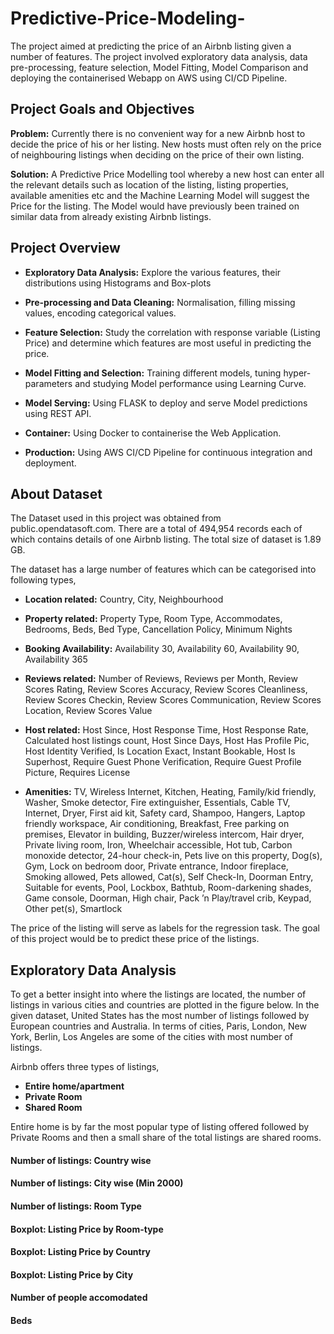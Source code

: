 # Predictive-Price-Modeling-


The project aimed at predicting the price of an Airbnb listing given a number of features. The project involved exploratory data analysis, data pre-processing, feature selection, Model Fitting, Model Comparison and deploying the containerised Webapp on AWS using CI/CD Pipeline.

## Project Goals and Objectives

**Problem:** Currently there is no convenient way for a new Airbnb host to decide the price of his or her listing. New hosts must often rely on the price of neighbouring listings when deciding on the price of their own listing.

**Solution:** A Predictive Price Modelling tool whereby a new host can enter all the relevant details such as location of the listing, listing properties, available amenities etc and the Machine Learning Model will suggest the Price for the listing. The Model would have previously been trained on similar data from already existing Airbnb listings.

## Project Overview

- **Exploratory Data Analysis:** Explore the various features, their distributions using Histograms and Box-plots

- **Pre-processing and Data Cleaning:** Normalisation, filling missing values, encoding categorical values.

- **Feature Selection:** Study the correlation with response variable (Listing Price) and determine which features are most useful in predicting the price.

- **Model Fitting and Selection:** Training different models, tuning hyper-parameters and studying Model performance using Learning Curve.

- **Model Serving:** Using FLASK to deploy and serve Model predictions using REST API.

- **Container:** Using Docker to containerise the Web Application.

- **Production:** Using AWS CI/CD Pipeline for continuous integration and deployment.

## About Dataset

The Dataset used in this project was obtained from public.opendatasoft.com. There are a total of 494,954 records each of which contains details of one Airbnb listing. The total size of dataset is 1.89 GB.

The dataset has a large number of features which can be categorised into following types,

- **Location related:** Country, City, Neighbourhood

- **Property related:** Property Type, Room Type, Accommodates, Bedrooms, Beds, Bed Type, Cancellation Policy, Minimum Nights
 
- **Booking Availability:** Availability 30, Availability 60, Availability 90, Availability 365

- **Reviews related:** Number of Reviews, Reviews per Month, Review Scores Rating, Review Scores Accuracy, Review Scores Cleanliness, Review Scores Checkin, Review Scores Communication, Review Scores Location, Review Scores Value

- **Host related:** Host Since, Host Response Time, Host Response Rate, Calculated host listings count, Host Since Days, Host Has Profile Pic, Host Identity Verified, Is Location Exact, Instant Bookable, Host Is Superhost, Require Guest Phone Verification, Require Guest Profile Picture, Requires License

- **Amenities:** TV, Wireless Internet, Kitchen, Heating, Family/kid friendly, Washer, Smoke detector, Fire extinguisher, Essentials, Cable TV, Internet, Dryer, First aid kit, Safety card, Shampoo, Hangers, Laptop friendly workspace, Air conditioning, Breakfast, Free parking on premises, Elevator in building, Buzzer/wireless intercom, Hair dryer, Private living room, Iron, Wheelchair accessible, Hot tub, Carbon monoxide detector, 24-hour check-in, Pets live on this property, Dog(s), Gym, Lock on bedroom door, Private entrance, Indoor fireplace, Smoking allowed, Pets allowed, Cat(s), Self Check-In, Doorman Entry, Suitable for events, Pool, Lockbox, Bathtub, Room-darkening shades, Game console, Doorman, High chair, Pack ’n Play/travel crib, Keypad, Other pet(s), Smartlock

The price of the listing will serve as labels for the regression task. The goal of this project would be to predict these price of the listings.

## Exploratory Data Analysis

To get a better insight into where the listings are located, the number of listings in various cities and countries are plotted in the figure below. In the given dataset, United States has the most number of listings followed by European countries and Australia. In terms of cities, Paris, London, New York, Berlin, Los Angeles are some of the cities with most number of listings.

Airbnb offers three types of listings,

- **Entire home/apartment**
- **Private Room**
- **Shared Room**

Entire home is by far the most popular type of listing offered followed by Private Rooms and then a small share of the total listings are shared rooms.


#### Number of listings: Country wise

#### Number of listings: City wise (Min 2000)

#### Number of listings: Room Type

#### Boxplot: Listing Price by Room-type

#### Boxplot: Listing Price by Country


#### Boxplot: Listing Price by City


#### Number of people accomodated

#### Beds
